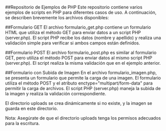  
##Repositorio de Ejemplos de PHP
Este repositorio contiene varios ejemplos de scripts en PHP para diferentes casos de uso. A continuación, se describen brevemente los archivos disponibles:

##Formulario GET
El archivo formulario_get.php contiene un formulario HTML que utiliza el método GET para enviar datos a un script PHP (server.php). El script PHP recibe los datos (nombre y apellido) y realiza una validación simple para verificar si ambos campos están definidos.

##Formulario POST
El archivo formulario_post.php es similar al formulario GET, pero utiliza el método POST para enviar datos al mismo script PHP (server.php). El script realiza la misma validación que en el ejemplo anterior.

##Formulario con Subida de Imagen
En el archivo formulario_imagen.php, se presenta un formulario que permite la carga de una imagen. El formulario utiliza el método POST y el atributo enctype="multipart/form-data" para permitir la carga de archivos. El script PHP (server.php) maneja la subida de la imagen y realiza la validación correspondiente.

El directorio uploads se crea dinámicamente si no existe, y la imagen se guarda en este directorio.

Nota: Asegúrate de que el directorio uploads tenga los permisos adecuados para la escritura.

